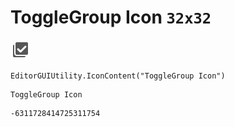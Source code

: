 # ToggleGroup Icon `32x32`
<img src="/img/ToggleGroup%20Icon.png" width=32 height=32>

``` CSharp
EditorGUIUtility.IconContent("ToggleGroup Icon")
```
```
ToggleGroup Icon
```
```
-6311728414725311754
```
